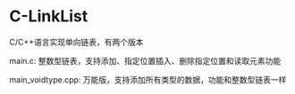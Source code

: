 # C-LinkList
C/C++语言实现单向链表，有两个版本

main.c: 整数型链表，支持添加、指定位置插入、删除指定位置和读取元素功能

main_voidtype.cpp: 万能版，支持添加所有类型的数据，功能和整数型链表一样
